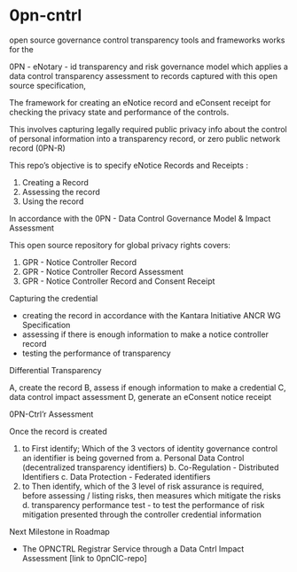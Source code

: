 # 0pn-cntrl
open source governance control transparency tools and frameworks works for the 

0PN - eNotary - id transparency and risk governance  model which applies a data control transparency assessment to records captured with this open source specification, 

The framework for creating an eNotice record and eConsent receipt for checking the privacy state and performance of the controls. 

This involves capturing legally required  public privacy info about the control of personal information into a transparency record, or zero public network record (0PN-R)

This repo’s objective is to specify eNotice Records and Receipts  : 
1. Creating a Record
2. Assessing the record 
3. Using the record 

In accordance with  the 0PN - Data Control Governance Model & Impact Assessment 

This open source repository for global privacy rights covers: 

1. GPR - Notice Controller Record
2. GPR - Notice Controller Record Assessment 
3. GPR - Notice Controller Record and Consent Receipt 

Capturing the credential
- creating the record in accordance with the Kantara Initiative ANCR WG Specification 
- assessing if there is enough information to make a notice controller record 
- testing the performance of transparency

Differential Transparency

A, create the record
B, assess if enough information to make a credential 
C, data control impact assessment
D, generate an eConsent notice receipt

0PN-Ctrl’r Assessment

Once the record is created

1. to First identify;  Which of the 3 vectors of identity governance control an identifier is being governed from 
a. Personal Data Control (decentralized transparency identifiers) 
b. Co-Regulation - Distributed Identifiers
c. Data Protection - Federated identifiers 
2. to Then identify, which of the 3 level of risk assurance is required, before assessing / listing risks, then measures which mitigate the risks
d. transparency performance test - to test the performance of risk mitigation presented through the controller credential information 

Next Milestone in Roadmap
- The  OPNCTRL Registrar Service through a Data Cntrl Impact Assessment [link to 0pnCIC-repo]
